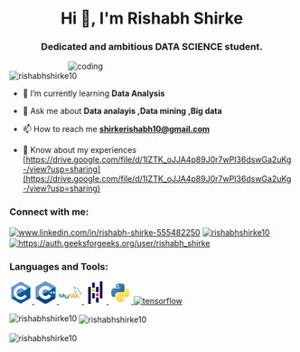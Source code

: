 <h1 align="center">Hi 👋, I'm Rishabh Shirke</h1>
<h3 align="center">Dedicated and ambitious DATA SCIENCE student.</h3>

<img align="right" alt="coding" width="400" src="https://user-images.githubusercontent.com/55389276/140866485-8fb1c876-9a8f-4d6a-98dc-08c4981eaf70.gif">

<p align="left"> <img src="https://komarev.com/ghpvc/?username=rishabhshirke10&label=Profile%20views&color=0e75b6&style=flat" alt="rishabhshirke10" /> </p>

- 🌱 I’m currently learning **Data Analysis**

- 💬 Ask me about **Data analayis ,Data mining ,Big data**

- 📫 How to reach me **shirkerishabh10@gmail.com**

- 📄 Know about my experiences [https://drive.google.com/file/d/1IZTK_oJJA4p89J0r7wPI36dswGa2uKg-/view?usp=sharing](https://drive.google.com/file/d/1IZTK_oJJA4p89J0r7wPI36dswGa2uKg-/view?usp=sharing)

<h3 align="left">Connect with me:</h3>
<p align="left">
<a href="https://linkedin.com/in/www.linkedin.com/in/rishabh-shirke-555482250" target="blank"><img align="center" src="https://raw.githubusercontent.com/rahuldkjain/github-profile-readme-generator/master/src/images/icons/Social/linked-in-alt.svg" alt="www.linkedin.com/in/rishabh-shirke-555482250" height="30" width="40" /></a>
<a href="https://www.leetcode.com/rishabhshirke10" target="blank"><img align="center" src="https://raw.githubusercontent.com/rahuldkjain/github-profile-readme-generator/master/src/images/icons/Social/leet-code.svg" alt="rishabhshirke10" height="30" width="40" /></a>
<a href="https://auth.geeksforgeeks.org/user/https://auth.geeksforgeeks.org/user/rishabh_shirke" target="blank"><img align="center" src="https://raw.githubusercontent.com/rahuldkjain/github-profile-readme-generator/master/src/images/icons/Social/geeks-for-geeks.svg" alt="https://auth.geeksforgeeks.org/user/rishabh_shirke" height="30" width="40" /></a>
</p>

<h3 align="left">Languages and Tools:</h3>
<p align="left"> <a href="https://www.cprogramming.com/" target="_blank" rel="noreferrer"> <img src="https://raw.githubusercontent.com/devicons/devicon/master/icons/c/c-original.svg" alt="c" width="40" height="40"/> </a> <a href="https://www.w3schools.com/cpp/" target="_blank" rel="noreferrer"> <img src="https://raw.githubusercontent.com/devicons/devicon/master/icons/cplusplus/cplusplus-original.svg" alt="cplusplus" width="40" height="40"/> </a> <a href="https://www.mysql.com/" target="_blank" rel="noreferrer"> <img src="https://raw.githubusercontent.com/devicons/devicon/master/icons/mysql/mysql-original-wordmark.svg" alt="mysql" width="40" height="40"/> </a> <a href="https://pandas.pydata.org/" target="_blank" rel="noreferrer"> <img src="https://raw.githubusercontent.com/devicons/devicon/2ae2a900d2f041da66e950e4d48052658d850630/icons/pandas/pandas-original.svg" alt="pandas" width="40" height="40"/> </a> <a href="https://www.python.org" target="_blank" rel="noreferrer"> <img src="https://raw.githubusercontent.com/devicons/devicon/master/icons/python/python-original.svg" alt="python" width="40" height="40"/> </a> <a href="https://www.tensorflow.org" target="_blank" rel="noreferrer"> <img src="https://www.vectorlogo.zone/logos/tensorflow/tensorflow-icon.svg" alt="tensorflow" width="40" height="40"/> </a> </p>

<p><img align="left" src="https://github-readme-stats.vercel.app/api/top-langs?username=rishabhshirke10&show_icons=true&locale=en&layout=compact" alt="rishabhshirke10" /></p>

<p>&nbsp;<img align="center" src="https://github-readme-stats.vercel.app/api?username=rishabhshirke10&show_icons=true&locale=en" alt="rishabhshirke10" /></p>

<p><img align="center" src="https://github-readme-streak-stats.herokuapp.com/?user=rishabhshirke10&" alt="rishabhshirke10" /></p>
